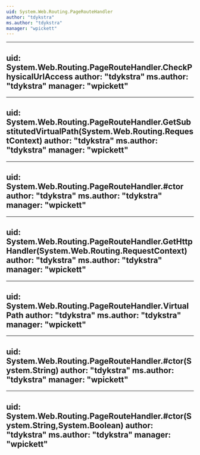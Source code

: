 ```yaml
---
uid: System.Web.Routing.PageRouteHandler
author: "tdykstra"
ms.author: "tdykstra"
manager: "wpickett"
---
```


---
uid: System.Web.Routing.PageRouteHandler.CheckPhysicalUrlAccess
author: "tdykstra"
ms.author: "tdykstra"
manager: "wpickett"
---

---
uid: System.Web.Routing.PageRouteHandler.GetSubstitutedVirtualPath(System.Web.Routing.RequestContext)
author: "tdykstra"
ms.author: "tdykstra"
manager: "wpickett"
---

---
uid: System.Web.Routing.PageRouteHandler.#ctor
author: "tdykstra"
ms.author: "tdykstra"
manager: "wpickett"
---

---
uid: System.Web.Routing.PageRouteHandler.GetHttpHandler(System.Web.Routing.RequestContext)
author: "tdykstra"
ms.author: "tdykstra"
manager: "wpickett"
---

---
uid: System.Web.Routing.PageRouteHandler.VirtualPath
author: "tdykstra"
ms.author: "tdykstra"
manager: "wpickett"
---

---
uid: System.Web.Routing.PageRouteHandler.#ctor(System.String)
author: "tdykstra"
ms.author: "tdykstra"
manager: "wpickett"
---

---
uid: System.Web.Routing.PageRouteHandler.#ctor(System.String,System.Boolean)
author: "tdykstra"
ms.author: "tdykstra"
manager: "wpickett"
---
